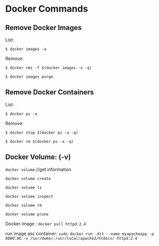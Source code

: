 # Docker Commands

## Remove Docker Images

List:

`$ docker images -a`

Remove:

`$ docker rmi -f $(docker images -a -q)`

`$ docker images purge`

## Remove Docker Containers

List:

`$ docker ps -a`

Remove:

`$ docker stop $(docker ps -a -q)`

`$ docker rm $(docker ps -a -q)`

## Docker Volume:  (-v)

`docker volume`  //get information

`docker volume create`

`docker volume ls`

`docker volume inspect`

`docker volume rm`

`docker volume prune`

Docker image : `docker pull httpd:2.4`

run image asc container: `sudo docker run -dit --name myapacheapp -p 8080:80 -v /usr/demo/:/usr/local/apache2/htdocs/ httpd:2.4`
